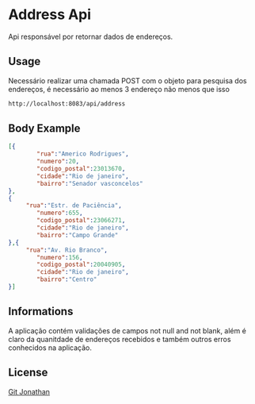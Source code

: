 # Address Api

Api responsável por retornar dados de endereços.

## Usage

Necessário realizar uma chamada POST com o objeto para pesquisa dos endereços, é necessário ao menos 3 endereço não menos que isso

```bash
http://localhost:8083/api/address
```

## Body Example

```json
[{
        "rua":"Americo Rodrigues",
        "numero":20,
        "codigo_postal":23013670,
        "cidade":"Rio de janeiro",
        "bairro":"Senador vasconcelos"
},
{
     "rua":"Estr. de Paciência",
        "numero":655,
        "codigo_postal":23066271,
        "cidade":"Rio de janeiro",
        "bairro":"Campo Grande"
},{
     "rua":"Av. Rio Branco",
        "numero":156,
        "codigo_postal":20040905,
        "cidade":"Rio de janeiro",
        "bairro":"Centro"
}]
```

## Informations

A aplicação contém validações de campos not null and not blank, além é claro da quanitdade de endereços recebidos e também outros erros conhecidos na aplicação.
## License

[Git Jonathan](https://github.com/JonathanOliveira16)